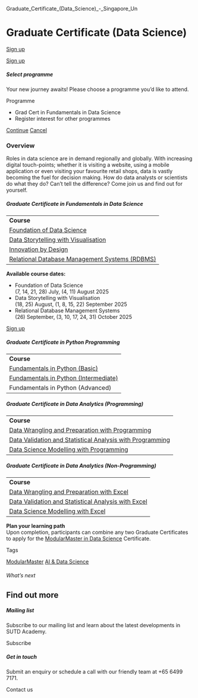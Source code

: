 Graduate_Certificate_(Data_Science)_-_Singapore_Un



Graduate Certificate (Data Science)
===================================

[Sign up](#popup-masthead)

[Sign up](#popup-masthead)

##### Select programme

Your new journey awaits! Please choose a programme you’d like to attend.

Programme

* Grad Cert in Fundamentals in Data Science
* Register interest for other programmes

[Continue](#)
[Cancel](#)

### Overview

Roles in data science are in demand regionally and globally. With increasing digital touch-points; whether it is visiting a website, using a mobile application or even visiting your favourite retail shops, data is vastly becoming the fuel for decision making. How do data analysts or scientists do what they do? Can’t tell the difference? Come join us and find out for yourself.

##### **Graduate Certificate in Fundamentals in Data Science**

|  |
| --- |
| **Course** |
| [Foundation of Data Science](/course/Foundation-of-Data-Science) |
| [Data Storytelling with Visualisation](/course/Data-Storytelling-with-Visualisation) |
| [Innovation by Design](/course/Innovation-by-Design) |
| [Relational Database Management Systems (RDBMS)](/course/relational-database-management-systems-rdbms/) |

**Available course dates:**

* Foundation of Data Science  
  (7, 14, 21, 28) July, (4, 11) August 2025
* Data Storytelling with Visualisation  
  (18, 25) August, (1, 8, 15, 22) September 2025
* Relational Database Management Systems  
  (26) September, (3, 10, 17, 24, 31) October 2025

[Sign up](https://forms.office.com/r/C5VME2eQfv)

##### **Graduate Certificate in Python Programming**

|  |
| --- |
| **Course** |
| [Fundamentals in Python (Basic)](/course/Fundamentals-in-Python) |
| [Fundamentals in Python (Intermediate)](/course/Programming-Fundamentals-in-Python) |
| Fundamentals in Python (Advanced) |

##### **Graduate Certificate in Data Analytics (Programming)**

|  |
| --- |
| **Course** |
| [Data Wrangling and Preparation with Programming](/course/Data-Wrangling-and-Preparation-with-Programming) |
| [Data Validation and Statistical Analysis with Programming](/course/data-validation-and-statistical-analysis-with-programming/) |
| [Data Science Modelling with Programming](/course/data-science-modelling-with-programming/) |

##### **Graduate Certificate in Data Analytics (Non-Programming)**

|  |
| --- |
| **Course** |
| [Data Wrangling and Preparation with Excel](/course/data-wrangling-and-preparation-with-excel/) |
| [Data Validation and Statistical Analysis with Excel](/course/data-validation-and-statistical-analysis-with-excel/) |
| [Data Science Modelling with Excel](/course/data-science-modelling-with-excel/) |

**Plan your learning path**  
Upon completion, participants can combine any two Graduate Certificates to apply for the [ModularMaster in Data Science](/course/modularmaster-in-data-science/ "Learn more") Certificate.

Tags

[ModularMaster](/admissions/academy/courses-and-modules/?academy-type-course=792)
[AI & Data Science](/admissions/academy/courses-and-modules/?discipline=782)

###### What’s next

Find out more
-------------

##### Mailing list

Subscribe to our mailing list and learn about the latest developments in SUTD Academy.

Subscribe

##### Get in touch

Submit an enquiry or schedule a call with our friendly team at +65 6499 7171.

Contact us


